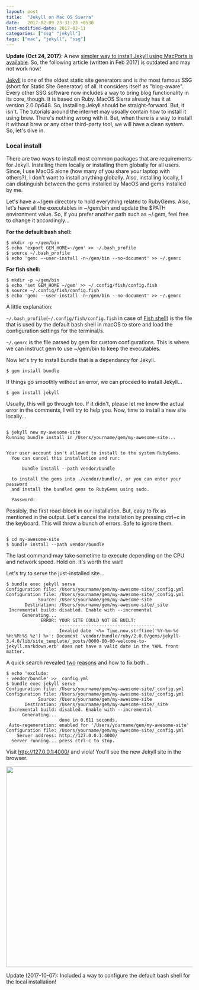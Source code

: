 ```yaml
---
layout: post
title:  "Jekyll on Mac OS Sierra"
date:   2017-02-09 23:31:23 +0530
last-modified-date: 2017-02-11
categories: ["ssg" "jekyll"]
tags: ["mac", "jekyll", "ssg"]
---
```


**Update (Oct 24, 2017)**: A new [simpler way to install Jekyll using MacPorts is available](/jekyll-on-mac-using-mac-ports). So, the following article (written in Feb 2017) is outdated and may not work now!

<a href="http://jekyllrb.com" target="_blank">Jekyll</a> is one of the oldest static site generators and is <em>the</em> most famous SSG (short for Static Site Generator) of all. It considers itself as "blog-aware". Every other SSG software now includes a way to bring blog functionality in its core, though. It is based on Ruby. MacOS Sierra already has it at version 2.0.0p648. So, installing Jekyll should be straight-forward. But, it isn't. The tutorials around the internet may usually contain how to install it using brew. There's nothing wrong with it. But, when there is a way to install it without brew or any other third-party tool, we will have a clean system. So, let's dive in.
<h3>Local install</h3>
There are two ways to install most common packages that are requirements for Jekyll. Installing them locally or installing them globally for all users. Since, I use MacOS alone (how many of you share your laptop with others?), I don't want to install anything globally. Also, installing locally, I can distinguish between the gems installed by MacOS and gems installed by me.

Let's have a ~/gem directory to hold everything related to RubyGems. Also, let's have all the executables in ~/gem/bin and update the $PATH environment value. So, if you prefer another path such as ~/.gem, feel free to change it accordingly...

__For the default bash shell:__

<pre><code>$ mkdir -p ~/gem/bin
$ echo 'export GEM_HOME=~/gem' &gt;&gt; ~/.bash_profile
$ source ~/.bash_profile
$ echo 'gem: --user-install -n~/gem/bin --no-document' &gt;&gt; ~/.gemrc
</code></pre>

**For fish shell:**

<pre><code>$ mkdir -p ~/gem/bin
$ echo 'set GEM_HOME ~/gem' &gt;&gt; ~/.config/fish/config.fish
$ source ~/.config/fish/config.fish
$ echo 'gem: --user-install -n~/gem/bin --no-document' &gt;&gt; ~/.gemrc
</code></pre>

A little explanation:

<code>~/.bash_profile</code>(<code>~/.config/fish/config.fish</code> in case of <a href="http://fishshell.com" target="_blank">Fish shell</a>) is the file that is used by the default bash shell in macOS to store and load the configuration settings for the terminal/s.

<code>~/.gemrc</code> is the file parsed by gem for custom configurations. This is where we can instruct gem to use ~/gem/bin to keep the executables.

Now let's try to install bundle that is a dependancy for Jekyll.

<pre><code>$ gem install bundle</code></pre>

If things go smoothly without an error, we can proceed to install Jekyll...

<pre><code>$ gem install jekyll</code></pre>

Usually, this will go through too. If it didn't, please let me know the actual error in the comments, I will try to help you. Now, time to install a new site locally...

<pre><code>
$ jekyll new my-awesome-site
Running bundle install in /Users/yourname/gem/my-awesome-site... 


Your user account isn't allowed to install to the system RubyGems.
  You can cancel this installation and run:

      bundle install --path vendor/bundle

  to install the gems into ./vendor/bundle/, or you can enter your password
  and install the bundled gems to RubyGems using sudo.

  Password: 
</code></pre>

Possibly, the first road-block in our installation. But, easy to fix as mentioned in the output. Let's cancel the installation by pressing ctrl+c in the keyboard. This will throw a bunch of errors. Safe to ignore them.

<pre><code>
$ cd my-awesome-site
$ bundle install --path vendor/bundle
</code></pre>

The last command may take sometime to execute depending on the CPU and network speed. Hold on. It's worth the wait!

Let's try to serve the just-installed site...

<pre><code>$ bundle exec jekyll serve
Configuration file: /Users/yourname/gem/my-awesome-site/_config.yml
Configuration file: /Users/yourname/gem/my-awesome-site/_config.yml
            Source: /Users/yourname/gem/my-awesome-site
       Destination: /Users/yourname/gem/my-awesome-site/_site
 Incremental build: disabled. Enable with --incremental
      Generating... 
             ERROR: YOUR SITE COULD NOT BE BUILT:
                    ------------------------------------
                    Invalid date '&lt;%= Time.now.strftime('%Y-%m-%d %H:%M:%S %z') %&gt;': Document 'vendor/bundle/ruby/2.0.0/gems/jekyll-3.4.0/lib/site_template/_posts/0000-00-00-welcome-to-jekyll.markdown.erb' does not have a valid date in the YAML front matter.
</code></pre>

A quick search revealed <a href="https://github.com/jekyll/jekyll/issues/2938#issuecomment-131456094" target="_blank">two</a> <a href="https://github.com/jekyll/jekyll/issues/2938#issuecomment-249033221" target="_blank">reasons</a> and how to fix both...

<pre><code>$ echo 'exclude:
- vendor/bundle' &gt;&gt; _config.yml
$ bundle exec jekyll serve
Configuration file: /Users/yourname/gem/my-awesome-site/_config.yml
Configuration file: /Users/yourname/gem/my-awesome-site/_config.yml
            Source: /Users/yourname/gem/my-awesome-site
       Destination: /Users/yourname/gem/my-awesome-site/_site
 Incremental build: disabled. Enable with --incremental
      Generating... 
                    done in 0.611 seconds.
 Auto-regeneration: enabled for '/Users/yourname/gem/my-awesome-site'
Configuration file: /Users/yourname/gem/my-awesome-site/_config.yml
    Server address: http://127.0.0.1:4000/
  Server running... press ctrl-c to stop.
</code></pre>

Visit http://127.0.0.1:4000/ and viola! You'll see the new Jekyll site in the browser.

<img class="aligncenter size-full wp-image-1908" src="https://cdn.tinywp.com/wp-content/uploads/2017/02/Screen-Shot-2017-02-08-at-9.40.17-PM.jpg" alt="" width="781" height="542" srcset="https://cdn.tinywp.com/wp-content/uploads/2017/02/Screen-Shot-2017-02-08-at-9.40.17-PM.jpg 781w, https://cdn.tinywp.com/wp-content/uploads/2017/02/Screen-Shot-2017-02-08-at-9.40.17-PM-150x104.jpg 150w, https://cdn.tinywp.com/wp-content/uploads/2017/02/Screen-Shot-2017-02-08-at-9.40.17-PM-300x208.jpg 300w, https://cdn.tinywp.com/wp-content/uploads/2017/02/Screen-Shot-2017-02-08-at-9.40.17-PM-768x533.jpg 768w" sizes="(max-width: 706px) 89vw, (max-width: 767px) 82vw, 740px" />

Update (2017-10-07): Included a way to configure the default bash shell for the local installation!
